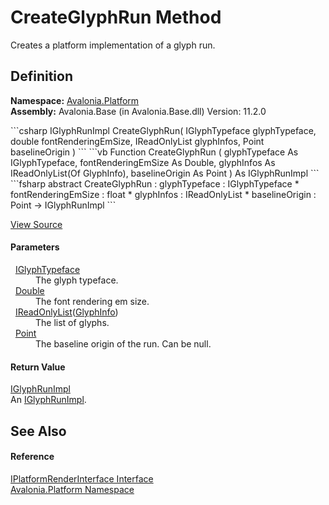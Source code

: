 # CreateGlyphRun Method


Creates a platform implementation of a glyph run.



## Definition
**Namespace:** <a href="N_Avalonia_Platform">Avalonia.Platform</a>  
**Assembly:** Avalonia.Base (in Avalonia.Base.dll) Version: 11.2.0

<Tabs groupId="api-code-preview">
<TabItem value="csharp" label="C#">
```csharp
IGlyphRunImpl CreateGlyphRun(
	IGlyphTypeface glyphTypeface,
	double fontRenderingEmSize,
	IReadOnlyList<GlyphInfo> glyphInfos,
	Point baselineOrigin
)
```
</TabItem>
<TabItem value="vb" label="VB">
```vb
Function CreateGlyphRun ( 
	glyphTypeface As IGlyphTypeface,
	fontRenderingEmSize As Double,
	glyphInfos As IReadOnlyList(Of GlyphInfo),
	baselineOrigin As Point
) As IGlyphRunImpl
```
</TabItem>
<TabItem value="fsharp" label="F#">
```fsharp
abstract CreateGlyphRun : 
        glyphTypeface : IGlyphTypeface * 
        fontRenderingEmSize : float * 
        glyphInfos : IReadOnlyList<GlyphInfo> * 
        baselineOrigin : Point -> IGlyphRunImpl 
```
</TabItem>
</Tabs>



<a href="https://github.com/AvaloniaUI/Avalonia/tree/master/src/Avalonia.Base/Platform/IPlatformRenderInterface.cs" title="View the source code">View Source</a>



#### Parameters
<dl><dt>  <a href="T_Avalonia_Media_IGlyphTypeface">IGlyphTypeface</a></dt><dd>The glyph typeface.</dd><dt>  <a href="https://learn.microsoft.com/dotnet/api/system.double" target="_blank" rel="noopener noreferrer">Double</a></dt><dd>The font rendering em size.</dd><dt>  <a href="https://learn.microsoft.com/dotnet/api/system.collections.generic.ireadonlylist-1" target="_blank" rel="noopener noreferrer">IReadOnlyList</a>(<a href="T_Avalonia_Media_TextFormatting_GlyphInfo">GlyphInfo</a>)</dt><dd>The list of glyphs.</dd><dt>  <a href="T_Avalonia_Point">Point</a></dt><dd>The baseline origin of the run. Can be null.</dd></dl>

#### Return Value
<a href="T_Avalonia_Platform_IGlyphRunImpl">IGlyphRunImpl</a>  
An <a href="T_Avalonia_Platform_IGlyphRunImpl">IGlyphRunImpl</a>.

## See Also


#### Reference
<a href="T_Avalonia_Platform_IPlatformRenderInterface">IPlatformRenderInterface Interface</a>  
<a href="N_Avalonia_Platform">Avalonia.Platform Namespace</a>  
